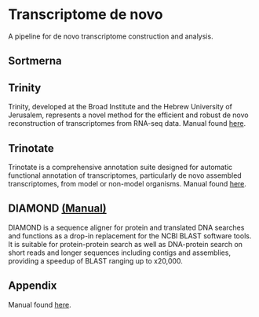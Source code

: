 # Transcriptome de novo  
A pipeline for de novo transcriptome construction and analysis.

## Sortmerna  

## Trinity
Trinity, developed at the Broad Institute and the Hebrew University of Jerusalem, represents a novel method for the efficient and robust de novo reconstruction of transcriptomes from RNA-seq data. Manual found [here](https://github.com/trinityrnaseq/trinityrnaseq/wiki).

## Trinotate
Trinotate is a comprehensive annotation suite designed for automatic functional annotation of transcriptomes, particularly de novo assembled transcriptomes, from model or non-model organisms. Manual found [here](https://trinotate.github.io/).

## DIAMOND [(Manual)](https://github.com/bbuchfink/diamond) 
DIAMOND is a sequence aligner for protein and translated DNA searches and functions as a drop-in replacement for the NCBI BLAST software tools. It is suitable for protein-protein search as well as DNA-protein search on short reads and longer sequences including contigs and assemblies, providing a speedup of BLAST ranging up to x20,000. 



## Appendix
Manual found [here]().
